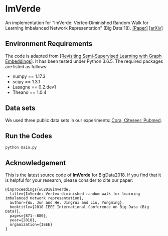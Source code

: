 # ImVerde
An implementation for "ImVerde: Vertex-Diminished Random Walk for Learning Imbalanced Network Representation" (Big Data'18). [[Paper]](https://ieeexplore.ieee.org/document/8622603) [[arXiv]](https://arxiv.org/pdf/1804.09222.pdf)

## Environment Requirements
The code is adapted from [[Revisiting Semi-Supervised Learning with Graph Embeddings]](https://github.com/kimiyoung/planetoid). It has been tested under Python 3.6.5. The required packages are listed as follows:
* numpy == 1.17.3
* scipy == 1.3.1
* Lasagne == 0.2.dev1
* Theano == 1.0.4

## Data sets
We used three public data sets in our experiments: [Cora, Citeseer, Pubmed](https://github.com/kimiyoung/planetoid/tree/master/data).

## Run the Codes
```
python main.py
```

## Acknowledgement
This is the latest source code of **ImVerde** for BigData2018. If you find that it is helpful for your research, please consider to cite our paper:

```
@inproceedings{wu2018imverde,
  title={ImVerde: Vertex-diminished random walk for learning imbalanced network representation},
  author={Wu, Jun and He, Jingrui and Liu, Yongming},
  booktitle={2018 IEEE International Conference on Big Data (Big Data)},
  pages={871--880},
  year={2018},
  organization={IEEE}
}
```
